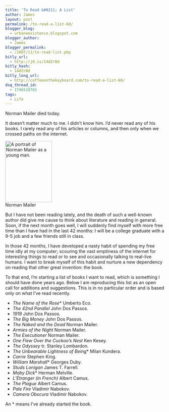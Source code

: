 ```yaml
---
title: 'To Read &#8211; A List'
author: James
layout: post
permalink: /to-read-a-list-60/
blogger_blog:
  - urbaneexistence.blogspot.com
blogger_author:
  - James
blogger_permalink:
  - /2007/11/to-read-list.php
bitly_url:
  - http://j0.is/14dZrBd
bitly_hash:
  - 14dZrBd
bitly_long_url:
  - http://coffeeonthekeyboard.com/to-read-a-list-60/
dsq_thread_id:
  - 1746518765
tags:
  - Life
---
```

Norman Mailer died today.

It doesn&#8217;t matter much to me. I didn&#8217;t know him. I&#8217;d never read any of his books. I rarely read any of his articles or columns, and then only when we crossed paths on the internet.

<p class="image left">
  <img src="/blog/images/208px-Normanmailer.jpg" alt="A portrait of Norman Mailer as a young man." height="194" width="148" /><br /> Norman Mailer
</p>

But I have not been reading lately, and the death of such a well-known author did give me cause to think about literature and reading in general. Soon, if the next month goes well, I will suddenly find myself with more free time than I have had in the last 42 months: I will be a college graduate with a 9-5 job and a few friends still in class.

In those 42 months, I have developed a nasty habit of spending my free time idly at my computer; scouring the vast emptiness of the internet for interesting things to read or to see and occasionally talking to real-live humans. I want to break myself of this habit and nurture a new dependency on reading that other great invention: the book.

To that end, I&#8217;m starting a list of books I want to read, which is something I should have done years ago. Below I am reproducing this list as an open call for additions and suggestions. This is in no particular order and is based only on what I&#8217;ve read recently.

  * *The Name of the Rose** Umberto Eco.
  * *The 42nd Parallel* John Dos Passos.
  * *1919* John Dos Passos.
  * *The Big Money* John Dos Passos.
  * *The Naked and the Dead* Norman Mailer.
  * *Armies of the Night* Norman Mailer.
  * *The Executioner* Norman Mailer.
  * *One Flew Over the Cuckoo&#8217;s Nest* Ken Kesey.
  * *The Odyssey* tr. Stanley Lombardon.
  * *The Unbearable Lightness of Being** Milan Kundera.
  * *Carrie* Stephen King.
  * *William Marshall** Georges Duby.
  * *Studs Lonigan* James T. Farrell.
  * *Moby Dick** Herman Melville.
  * *L&#8217;Étranger (in French)* Albert Camus.
  * *The Plague* Albert Camus.
  * *Pale Fire* Vladimir Nabokov.
  * *Camera Obscura* Vladimir Nabokov.

<p class="note">
  An * means I&#8217;ve already started the book.
</p>